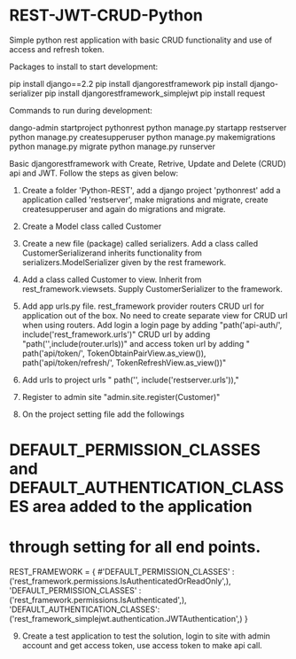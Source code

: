 # REST-JWT-CRUD-Python
Simple python rest application with basic CRUD functionality and use of access and refresh token.


Packages to install to start development:

pip install django==2.2
pip install djangorestframework
pip install django-serializer
pip install djangorestframework_simplejwt
pip install request


Commands to run during development:

dango-admin startproject pythonrest
python manage.py startapp restserver
python manage.py createsupperuser
python manage.py makemigrations
python manage.py migrate
python manage.py runserver


Basic djangorestframework with Create, Retrive, Update and Delete (CRUD) api and JWT. Follow the steps as given below:

1. Create a folder 'Python-REST', add a django project 'pythonrest' add a application called 'restserver', make migrations and migrate, create createsupperuser and again do migrations and migrate.

2. Create a Model class called Customer 

3. Create a new file (package) called serializers. Add a class called CustomerSerializerand inherits functionality from serializers.ModelSerializer given by the rest framework.

4. Add a class called Customer to view. Inherit from rest_framework.viewsets. Supply CustomerSerializer to the framework.

5. Add app urls.py file.  rest_framework provider routers CRUD url for application out of the box. No need to create separate view for CRUD url when using routers. Add login a login page by adding  "path('api-auth/', include('rest_framework.urls')"  CRUD url by adding "path('',include(router.urls))" and access token url by  adding " path('api/token/', TokenObtainPairView.as_view()), path('api/token/refresh/', TokenRefreshView.as_view())" 


6. Add urls to project urls " path('', include('restserver.urls')),"
7. Register to admin site "admin.site.register(Customer)"

8. On the project setting file add the followings
# DEFAULT_PERMISSION_CLASSES  and DEFAULT_AUTHENTICATION_CLASSES area added to the application
# through setting for all end points.
REST_FRAMEWORK = {
    #'DEFAULT_PERMISSION_CLASSES' : ('rest_framework.permissions.IsAuthenticatedOrReadOnly',),
    'DEFAULT_PERMISSION_CLASSES' : ('rest_framework.permissions.IsAuthenticated',),
    'DEFAULT_AUTHENTICATION_CLASSES': ('rest_framework_simplejwt.authentication.JWTAuthentication',)
}

9. Create a test application to test the solution, login to site with admin account and get access token, use access token to make api call.

